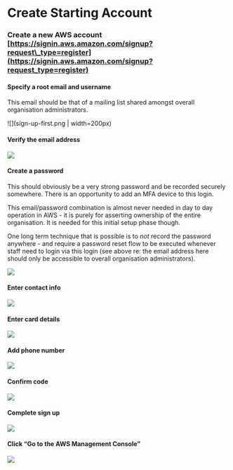# Create Starting Account

### Create a new AWS account [https://signin.aws.amazon.com/signup?request\_type=register](https://signin.aws.amazon.com/signup?request_type=register)

#### Specify a root email and username

This email should be that of a mailing list shared amongst overall organisation administrators.

![](sign-up-first.png | width=200px)

#### Verify the email address

![](sign-up-confirm-email.png)

#### Create a password

This should obviously be a very strong password and be recorded securely somewhere. There is an
opportunity to add an MFA device to this login.

This email/password combination is almost never needed in day to day operation in AWS - it is
purely for asserting ownership of the entire organisation. It is needed for this initial
setup phase though.

One long term technique that is possible is
to _not_ record the password anywhere - and require a password reset flow to be executed whenever
staff need to login via this login (see above re: the email address here should only be accessible
to overall organisation administrators).

![](sign-up-password.png)

#### Enter contact info

![](sign-up-contact.png)

####  Enter card details

![](sign-up-credit-card.png)

#### Add phone number

![](sign-up-phone.png)

#### Confirm code

![](sign-up-confirm-phone.png)

#### Complete sign up

![](sign-up-support.png)

#### Click “Go to the AWS Management Console”

![](sign-up-done.png)  
